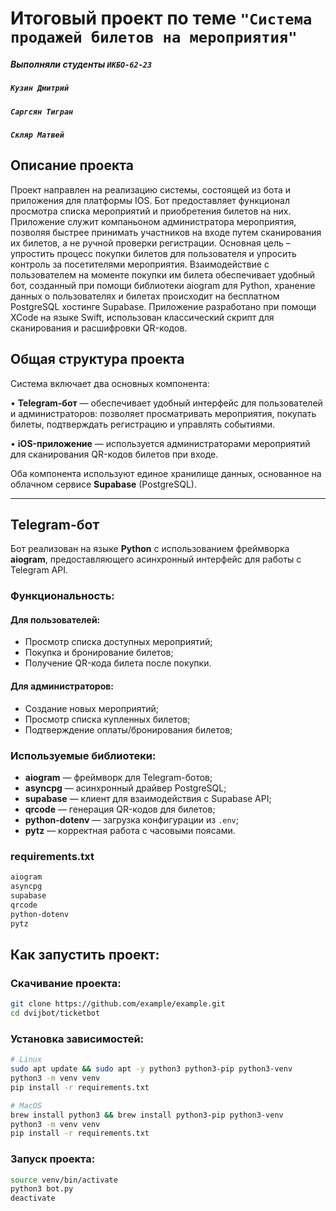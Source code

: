 # Итоговый проект по теме `"Система продажей билетов на мероприятия"`
##### Выполняли студенты `ИКБО-62-23`
##### `Кузин Дмитрий`
##### `Саргсян Тигран`
##### `Скляр Матвей`

## Описание проекта
Проект направлен на реализацию системы, состоящей из бота и приложения для платформы IOS. Бот предоставляет функционал просмотра списка мероприятий и приобретения билетов на них. Приложение служит компаньоном администратора мероприятия, позволяя быстрее принимать участников на входе путем сканирования их билетов, а не ручной проверки регистрации. Основная цель – упростить процесс покупки билетов для пользователя и упросить контроль за посетителями мероприятия. Взаимодействие с пользователем на моменте покупки им билета обеспечивает удобный бот, созданный при помощи библиотеки aiogram для Python, хранение данных о пользователях и билетах происходит на бесплатном PostgreSQL хостинге Supabase. Приложение разработано при помощи XCode на языке Swift, использован классический скрипт для сканирования и расшифровки QR-кодов.


## Общая структура проекта

Система включает два основных компонента:

  • **Telegram-бот** — обеспечивает удобный интерфейс для пользователей и администраторов: позволяет просматривать мероприятия, покупать билеты, подтверждать регистрацию и управлять событиями.
 
  • **iOS-приложение** — используется администраторами мероприятий для сканирования QR-кодов билетов при входе.

Оба компонента используют единое хранилище данных, основанное на облачном сервисе **Supabase** (PostgreSQL).

---

## Telegram-бот

Бот реализован на языке **Python** с использованием фреймворка **aiogram**, предоставляющего асинхронный интерфейс для работы с Telegram API.

### Функциональность:

#### Для пользователей:
- Просмотр списка доступных мероприятий;
- Покупка и бронирование билетов;
- Получение QR-кода билета после покупки.

#### Для администраторов:
- Создание новых мероприятий;
- Просмотр списка купленных билетов;
- Подтверждение оплаты/бронирования билетов;

### Используемые библиотеки:

- **aiogram** — фреймворк для Telegram-ботов;
- **asyncpg** — асинхронный драйвер PostgreSQL;
- **supabase** — клиент для взаимодействия с Supabase API;
- **qrcode** — генерация QR-кодов для билетов;
- **python-dotenv** — загрузка конфигурации из `.env`;
- **pytz** — корректная работа с часовыми поясами.

### requirements.txt

```txt
aiogram
asyncpg
supabase
qrcode
python-dotenv
pytz
```

## Как запустить проект:

### Скачивание проекта:
```bash
git clone https://github.com/example/example.git
cd dvijbot/ticketbot
```

### Установка зависимостей:

```bash
# Linux
sudo apt update && sudo apt -y python3 python3-pip python3-venv
python3 -m venv venv
pip install -r requirements.txt

# MacOS
brew install python3 && brew install python3-pip python3-venv
python3 -m venv venv
pip install -r requirements.txt
```

### Запуск проекта:

```bash
source venv/bin/activate
python3 bot.py
deactivate
```
